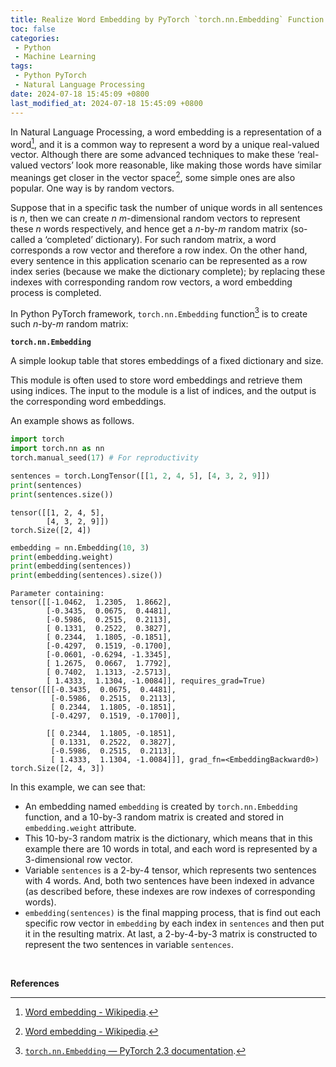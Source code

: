 ```yaml
---
title: Realize Word Embedding by PyTorch `torch.nn.Embedding` Function
toc: false
categories:
 - Python
 - Machine Learning
tags:
 - Python PyTorch
 - Natural Language Processing
date: 2024-07-18 15:45:09 +0800
last_modified_at: 2024-07-18 15:45:09 +0800
---
```


In Natural Language Processing, a word embedding is a representation of a word[^1], and it is a common way to represent a word by a unique real-valued vector. Although there are some advanced techniques to make these ‘real-valued vectors’ look more reasonable, like making those words have similar meanings get closer in the vector space[^1], some simple ones are also popular. One way is by random vectors.

Suppose that in a specific task the number of unique words in all sentences is $n$, then we can create $n$ $m$-dimensional random vectors to represent these $n$ words respectively, and hence get a $n$-by-$m$ random matrix (so-called a ‘completed’ dictionary). For such random matrix, a word corresponds a row vector and therefore a row index. On the other hand, every sentence in this application scenario can be represented as a row index series (because we make the dictionary complete); by replacing these indexes with corresponding random row vectors, a word embedding process is completed. 

In Python PyTorch framework, `torch.nn.Embedding` function[^2] is to create such $n$-by-$m$ random matrix:

<div class="quote--left" markdown="1">

**`torch.nn.Embedding`**

A simple lookup table that stores embeddings of a fixed dictionary and size.

This module is often used to store word embeddings and retrieve them using indices. The input to the module is a list of indices, and the output is the corresponding word embeddings.

</div>

An example shows as follows.

```python
import torch
import torch.nn as nn
torch.manual_seed(17) # For reproductivity

sentences = torch.LongTensor([[1, 2, 4, 5], [4, 3, 2, 9]])
print(sentences)
print(sentences.size())
```

```
tensor([[1, 2, 4, 5],
        [4, 3, 2, 9]])
torch.Size([2, 4])
```

```python
embedding = nn.Embedding(10, 3)
print(embedding.weight)
print(embedding(sentences))
print(embedding(sentences).size())
```

```
Parameter containing:
tensor([[-1.0462,  1.2305,  1.8662],
        [-0.3435,  0.0675,  0.4481],
        [-0.5986,  0.2515,  0.2113],
        [ 0.1331,  0.2522,  0.3827],
        [ 0.2344,  1.1805, -0.1851],
        [-0.4297,  0.1519, -0.1700],
        [-0.0601, -0.6294, -1.3345],
        [ 1.2675,  0.0667,  1.7792],
        [ 0.7402,  1.1313, -2.5713],
        [ 1.4333,  1.1304, -1.0084]], requires_grad=True)
tensor([[[-0.3435,  0.0675,  0.4481],
         [-0.5986,  0.2515,  0.2113],
         [ 0.2344,  1.1805, -0.1851],
         [-0.4297,  0.1519, -0.1700]],

        [[ 0.2344,  1.1805, -0.1851],
         [ 0.1331,  0.2522,  0.3827],
         [-0.5986,  0.2515,  0.2113],
         [ 1.4333,  1.1304, -1.0084]]], grad_fn=<EmbeddingBackward0>)
torch.Size([2, 4, 3])
```

In this example, we can see that:

-  An embedding named `embedding` is created by `torch.nn.Embedding` function, and a 10-by-3 random matrix is created and stored in `embedding.weight` attribute. 
- This 10-by-3 random matrix is the dictionary, which means that in this example there are 10 words in total, and each word is represented by a 3-dimensional row vector.
- Variable `sentences` is a 2-by-4 tensor, which represents two sentences with 4 words. And, both two sentences have been indexed in advance (as described before, these indexes are row indexes of corresponding words).
- `embedding(sentences)` is the final mapping process, that is find out each specific row vector in `embedding` by each index in `sentences` and then put it in the resulting matrix. At last, a 2-by-4-by-3 matrix is constructed to represent the two sentences in variable `sentences`.

<br>

**References**

[^1]: [Word embedding - Wikipedia](https://en.wikipedia.org/wiki/Word_embedding).
[^2]: [`torch.nn.Embedding` — PyTorch 2.3 documentation](https://pytorch.org/docs/stable/generated/torch.nn.Embedding.html).

